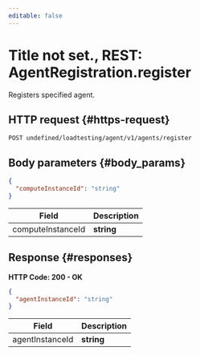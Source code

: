 ```yaml
---
editable: false
---
```


# Title not set., REST: AgentRegistration.register
Registers specified agent.
 

 
## HTTP request {#https-request}
```
POST undefined/loadtesting/agent/v1/agents/register
```
 
## Body parameters {#body_params}
 
```json 
{
  "computeInstanceId": "string"
}
```

 
Field | Description
--- | ---
computeInstanceId | **string**
 
## Response {#responses}
**HTTP Code: 200 - OK**

```json 
{
  "agentInstanceId": "string"
}
```

 
Field | Description
--- | ---
agentInstanceId | **string**
